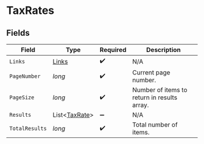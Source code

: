 # TaxRates


## Fields

| Field                                           | Type                                            | Required                                        | Description                                     |
| ----------------------------------------------- | ----------------------------------------------- | ----------------------------------------------- | ----------------------------------------------- |
| `Links`                                         | [Links](../../Models/Shared/Links.md)           | :heavy_check_mark:                              | N/A                                             |
| `PageNumber`                                    | *long*                                          | :heavy_check_mark:                              | Current page number.                            |
| `PageSize`                                      | *long*                                          | :heavy_check_mark:                              | Number of items to return in results array.     |
| `Results`                                       | List<[TaxRate](../../Models/Shared/TaxRate.md)> | :heavy_minus_sign:                              | N/A                                             |
| `TotalResults`                                  | *long*                                          | :heavy_check_mark:                              | Total number of items.                          |